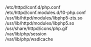 /etc/httpd/conf.d/php.conf  
/etc/httpd/conf.modules.d/10-php.conf  
/usr/lib/httpd/modules/libphp5-zts.so  
/usr/lib/httpd/modules/libphp5.so  
/usr/share/httpd/icons/php.gif  
/var/lib/php/session  
/var/lib/php/wsdlcache  
